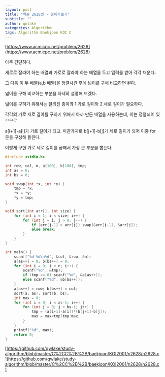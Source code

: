 ```yaml
---
layout: post
title: "백준 2628번 - 종이자르기"
subtitle: ""
author: qwlake
categories: Algorithm
tags: Algorithm Baekjoon KOI C
---
```


[https://www.acmicpc.net/problem/2628](https://www.acmicpc.net/problem/2628)

아주 간단하다.

세로로 잘라야 하는 배열과 가로로 잘라야 하는 배열을 두고 입력을 받아 각각 채운다.

그 다음 이 두 배열(a,b 배열)을 정렬시킨 후에 넓이를 구해 비교하면 된다.

넓이를 구해 비교하는 부분을 자세히 설명해 보겠다.

넓이를 구하기 위해서는 잘려진 종이의 1.가로 길이와 2.세로 길이가 필요하다.

각각의 가로 세로 길이를 구하기 위해서 아까 만든 배열을 사용하는데, 이는 정렬되어 있으므로

a[i+1]-a[i]가 가로 길이가 되고, 마찬가지로 b[j+1]-b[j]가 세로 길이가 되어 이중 for 문을 구성해 돌린다.

이렇게 구한 가로 세로 길이를 곱해서 가장 큰 부분을 뽑는다.

```c
#include <stdio.h>

int row, col, n, a[100], b[100], tmp;
int as = 0;
int bs = 0;

void swap(int *x, int *y) {
    tmp = *x;
    *x = *y;
    *y = tmp;
}

void sort(int arr[], int size) {
    for (int i = 1; i < size; i++) {
        for (int j = i; j > 0; j--) {
            if (arr[j-1] > arr[j]) swap(&arr[j-1], &arr[j]);
            else break;
        }
    }
}

int main() {
	scanf("%d %d\n%d", &col, &row, &n);
    a[as++] = 0; b[bs++] = 0;
    for (int i = 0; i < n; i++) {
        scanf("%d", &tmp);
        if (tmp == 0) scanf("%d", &a[as++]); 
        else scanf("%d", &b[bs++]); 
    }
    a[as++] = row; b[bs++] = col;
    sort(a, as); sort(b, bs);
    int max = 0;
    for (int i = 0; i < as-1; i++) {
        for (int j = 0; j < bs-1; j++) {
            tmp = (a[i+1]-a[i])*(b[j+1]-b[j]);
            max = max<tmp?tmp:max;
        }
    }
    printf("%d", max);
	return 0;
}
```

[https://github.com/qwlake/study-algorithm/blob/master/C%2CC%2B%2B/baekjoon/KOI2001/n2628/n2628.c](https://github.com/qwlake/study-algorithm/blob/master/C%2CC%2B%2B/baekjoon/KOI2001/n2628/n2628.c)